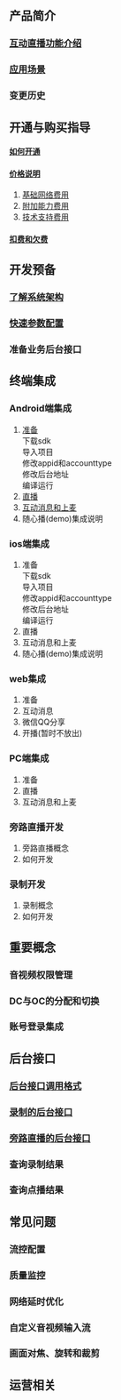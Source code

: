 ## 产品简介
### [互动直播功能介绍](https://github.com/zhaoyang21cn/suixinbo_doc/blob/master/doc2/Introduction.md)
### [应用场景](https://www.qcloud.com/doc/product/268/3160)
### 变更历史
## 开通与购买指导
#### [如何开通](https://www.qcloud.com/doc/product/268/4899)
#### [价格说明](https://www.qcloud.com/doc/product/268/5127)
1. [基础网络费用](https://www.qcloud.com/doc/product/268/5128)
2. [附加能力费用](https://www.qcloud.com/doc/product/268/5129)
3. [技术支持费用](https://www.qcloud.com/doc/product/268/5130)

#### [扣费和欠费](https://www.qcloud.com/doc/product/268/3166)

## 开发预备
### [了解系统架构](https://github.com/zhaoyang21cn/suixinbo_doc/blob/master/doc2/Architecture.md)
### [快速参数配置](https://github.com/zhaoyang21cn/suixinbo_doc/blob/master/doc2/fastConfig.md)
### 准备业务后台接口

## 终端集成
### Android端集成
1. [准备](https://github.com/zhaoyang21cn/ILiveSDK_Android_Demos) <br/>
	下载sdk<br/>
	导入项目<br/>
	修改appid和accounttype<br/>
	修改后台地址<br/>
	编译运行<br/>
2. [直播](https://github.com/zhaoyang21cn/ILiveSDK_Android_Demos/blob/master/ILVLiveManager.md)
3. [互动消息和上麦](https://github.com/zhaoyang21cn/ILiveSDK_Android_Demos/blob/master/ILVLiveSenior.md)
4. 随心播(demo)集成说明

### ios端集成
1. 准备<br/>
 	下载sdk<br/>
	导入项目<br/>
	修改appid和accounttype<br/>
	修改后台地址<br/>
	编译运行<br/>
2. 直播
3. 互动消息和上麦
4. 随心播(demo)集成说明

### web集成
1. 准备
2. 互动消息
3. 微信QQ分享
4. 开播(暂时不放出)


### PC端集成
1. 准备
2. 直播
3. 互动消息和上麦


### 旁路直播开发
1. 旁路直播概念
2. 如何开发

### 录制开发
1. 录制概念
2. 如何开发

## 重要概念

### 音视频权限管理
### DC与OC的分配和切换
### 账号登录集成

## 后台接口
### [后台接口调用格式](https://github.com/zhaoyang21cn/suixinbo_doc/blob/master/doc2/restCall.md)
### [录制的后台接口](https://github.com/zhaoyang21cn/suixinbo_doc/blob/master/doc2/restCallRecord.md)
### [旁路直播的后台接口](https://github.com/zhaoyang21cn/suixinbo_doc/blob/master/doc2/restCallPushStream.md)
### 查询录制结果
### 查询点播结果

## 常见问题
### 流控配置
### 质量监控
### 网络延时优化
### 自定义音视频输入流
### 画面对焦、旋转和裁剪

## 运营相关
